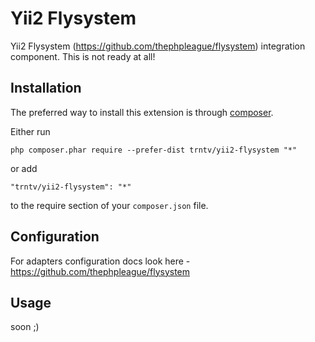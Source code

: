 Yii2 Flysystem
==============
Yii2 Flysystem (https://github.com/thephpleague/flysystem) integration component.
This is not ready at all! 

Installation
------------

The preferred way to install this extension is through [composer](http://getcomposer.org/download/).

Either run

```
php composer.phar require --prefer-dist trntv/yii2-flysystem "*"
```

or add

```
"trntv/yii2-flysystem": "*"
```

to the require section of your `composer.json` file.

Configuration
-------------
For adapters configuration docs look here - https://github.com/thephpleague/flysystem

Usage
-----

soon ;)